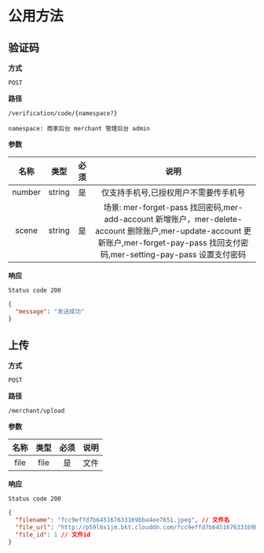 # 公用方法

## 验证码

**方式**

`POST`

**路径**

`/verification/code/{namespace?}`

`namespace: 商家后台 merchant 管理后台 admin`

**参数**

|  名称  |  类型  | 必须 |                  说明                   |
| :----: | :----: | :--: | :-------------------------------------: |
| number | string |  是  |  仅支持手机号,已授权用户不需要传手机号  |
| scene  | string |  是  | 场景: mer-forget-pass 找回密码,mer-add-account 新增账户，mer-delete-account 删除账户,mer-update-account 更新账户,mer-forget-pay-pass 找回支付密码,mer-setting-pay-pass 设置支付密码|

**响应**

`Status code 200`

```json
{
  "message": "发送成功"
}
```


## 上传

**方式**

`POST`

**路径**

`/merchant/upload`

**参数**

| 名称 | 类型 | 必须 | 说明 |
| :--: | :--: | :--: | :--: |
| file | file |  是  | 文件 |

**响应**

`Status code 200`

```json
{
  "filename": "fcc9effd7b645167633169bba4ee7651.jpeg", // 文件名
  "file_url": "http://p59l6s1jm.bkt.clouddn.com/fcc9effd7b645167633169bba4ee7651.jpeg", // 文件地址
  "file_id": 1 // 文件id
}
```